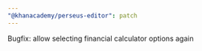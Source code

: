 ```yaml
---
"@khanacademy/perseus-editor": patch
---
```


Bugfix: allow selecting financial calculator options again
